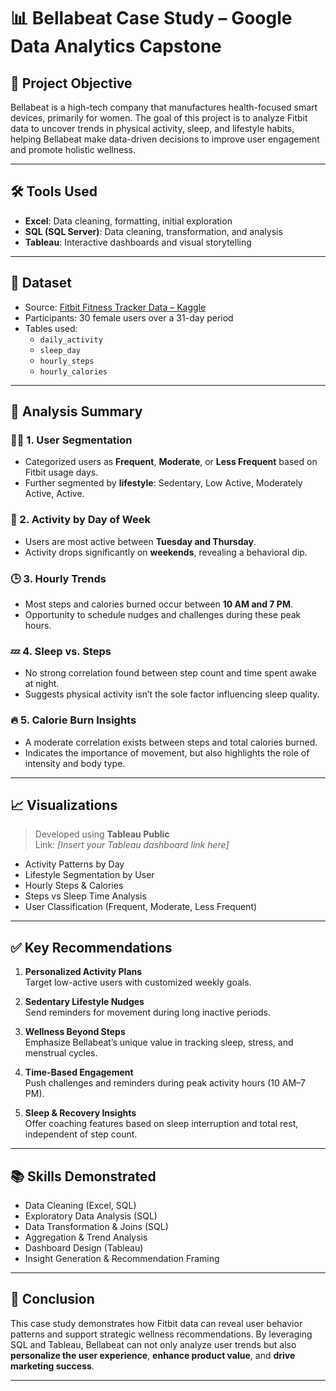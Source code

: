 
# 📊 Bellabeat Case Study – Google Data Analytics Capstone

## 🎯 Project Objective

Bellabeat is a high-tech company that manufactures health-focused smart devices, primarily for women. The goal of this project is to analyze Fitbit data to uncover trends in physical activity, sleep, and lifestyle habits, helping Bellabeat make data-driven decisions to improve user engagement and promote holistic wellness.

---

## 🛠️ Tools Used

- **Excel**: Data cleaning, formatting, initial exploration
- **SQL (SQL Server)**: Data cleaning, transformation, and analysis
- **Tableau**: Interactive dashboards and visual storytelling

---

## 📁 Dataset

- Source: [Fitbit Fitness Tracker Data – Kaggle](https://www.kaggle.com/datasets/arashnic/fitbit)
- Participants: 30 female users over a 31-day period
- Tables used:
  - `daily_activity`
  - `sleep_day`
  - `hourly_steps`
  - `hourly_calories`

---

## 📌 Analysis Summary

### 🧍‍♀️ 1. User Segmentation
- Categorized users as **Frequent**, **Moderate**, or **Less Frequent** based on Fitbit usage days.
- Further segmented by **lifestyle**: Sedentary, Low Active, Moderately Active, Active.

### 📅 2. Activity by Day of Week
- Users are most active between **Tuesday and Thursday**.
- Activity drops significantly on **weekends**, revealing a behavioral dip.

### 🕒 3. Hourly Trends
- Most steps and calories burned occur between **10 AM and 7 PM**.
- Opportunity to schedule nudges and challenges during these peak hours.

### 💤 4. Sleep vs. Steps
- No strong correlation found between step count and time spent awake at night.
- Suggests physical activity isn’t the sole factor influencing sleep quality.

### 🔥 5. Calorie Burn Insights
- A moderate correlation exists between steps and total calories burned.
- Indicates the importance of movement, but also highlights the role of intensity and body type.

---

## 📈 Visualizations

> Developed using **Tableau Public**  
> Link: _[Insert your Tableau dashboard link here]_

- Activity Patterns by Day
- Lifestyle Segmentation by User
- Hourly Steps & Calories
- Steps vs Sleep Time Analysis
- User Classification (Frequent, Moderate, Less Frequent)

---

## ✅ Key Recommendations

1. **Personalized Activity Plans**  
   Target low-active users with customized weekly goals.

2. **Sedentary Lifestyle Nudges**  
   Send reminders for movement during long inactive periods.

3. **Wellness Beyond Steps**  
   Emphasize Bellabeat’s unique value in tracking sleep, stress, and menstrual cycles.

4. **Time-Based Engagement**  
   Push challenges and reminders during peak activity hours (10 AM–7 PM).

5. **Sleep & Recovery Insights**  
   Offer coaching features based on sleep interruption and total rest, independent of step count.

---

## 📚 Skills Demonstrated

- Data Cleaning (Excel, SQL)
- Exploratory Data Analysis (SQL)
- Data Transformation & Joins (SQL)
- Aggregation & Trend Analysis
- Dashboard Design (Tableau)
- Insight Generation & Recommendation Framing

---

## 🧠 Conclusion

This case study demonstrates how Fitbit data can reveal user behavior patterns and support strategic wellness recommendations. By leveraging SQL and Tableau, Bellabeat can not only analyze user trends but also **personalize the user experience**, **enhance product value**, and **drive marketing success**.

---

